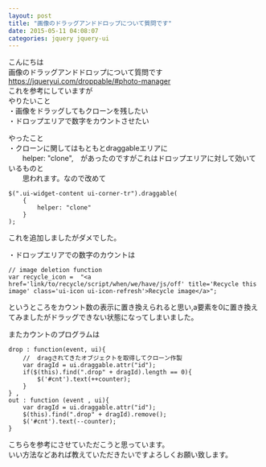 ```yaml
---
layout: post
title: "画像のドラッグアンドドロップについて質問です"
date: 2015-05-11 04:08:07
categories: jquery jquery-ui
---
```

<p>こんにちは<br>
画像のドラッグアンドドロップについて質問です<br>
<a href="https://jqueryui.com/droppable/#photo-manager" rel="nofollow">https://jqueryui.com/droppable/#photo-manager</a><br>
これを参考にしていますが<br>
やりたいこと<br>
・画像をドラッグしてもクローンを残したい<br>
・ドロップエリアで数字をカウントさせたい</p>

<p>やったこと<br>
・クローンに関してはもともとdraggableエリアに<br>
　　helper: "clone",　があったのですがこれはドロップエリアに対して効いているものと<br>
　　思われます。なので改めて</p>

<pre><code>$(".ui-widget-content ui-corner-tr").draggable(
    {
        helper: "clone"
    }
);
</code></pre>

<p>これを追加しましたがダメでした。</p>

<p>・ドロップエリアでの数字のカウントは</p>

<pre><code>// image deletion function
var recycle_icon =  "&lt;a href='link/to/recycle/script/when/we/have/js/off' title='Recycle this image' class='ui-icon ui-icon-refresh'&gt;Recycle image&lt;/a&gt;";
</code></pre>

<p>というところをカウント数の表示に置き換えられると思い,a要素を0に置き換えてみましたがドラッグできない状態になってしまいました。</p>

<p>またカウントのプログラムは</p>

<pre><code>drop : function(event, ui){
    //  dragされてきたオブジェクトを取得してクローン作製
    var dragId = ui.draggable.attr("id");
    if($(this).find(".drop" + dragId).length == 0){
        $('#cnt').text(++counter);
    }
} ,
out : function (event , ui){
    var dragId = ui.draggable.attr("id");
    $(this).find(".drop" + dragId).remove();
    $('#cnt').text(--counter);
}
</code></pre>

<p>こちらを参考にさせていただこうと思っています。<br>
いい方法などあれば教えていただきたいですよろしくお願い致します。</p>
